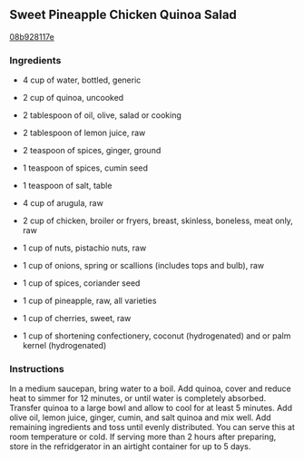 ## Sweet Pineapple Chicken Quinoa Salad

[08b928117e](http://tastykitchen.com/recipes/salads/sweet-pineapple-chicken-quinoa-salad/)

### Ingredients

 - 4 cup of water, bottled, generic

 - 2 cup of quinoa, uncooked

 - 2 tablespoon of oil, olive, salad or cooking

 - 2 tablespoon of lemon juice, raw

 - 2 teaspoon of spices, ginger, ground

 - 1 teaspoon of spices, cumin seed

 - 1 teaspoon of salt, table

 - 4 cup of arugula, raw

 - 2 cup of chicken, broiler or fryers, breast, skinless, boneless, meat only, raw

 - 1 cup of nuts, pistachio nuts, raw

 - 1 cup of onions, spring or scallions (includes tops and bulb), raw

 - 1 cup of spices, coriander seed

 - 1 cup of pineapple, raw, all varieties

 - 1 cup of cherries, sweet, raw

 - 1 cup of shortening confectionery, coconut (hydrogenated) and or palm kernel (hydrogenated)

### Instructions

In a medium saucepan, bring water to a boil. Add quinoa, cover and reduce heat to simmer for 12 minutes, or until water is completely absorbed. Transfer quinoa to a large bowl and allow to cool for at least 5 minutes. Add olive oil, lemon juice, ginger, cumin, and salt quinoa and mix well. Add remaining ingredients and toss until evenly distributed. You can serve this at room temperature or cold. If serving more than 2 hours after preparing, store in the refridgerator in an airtight container for up to 5 days.